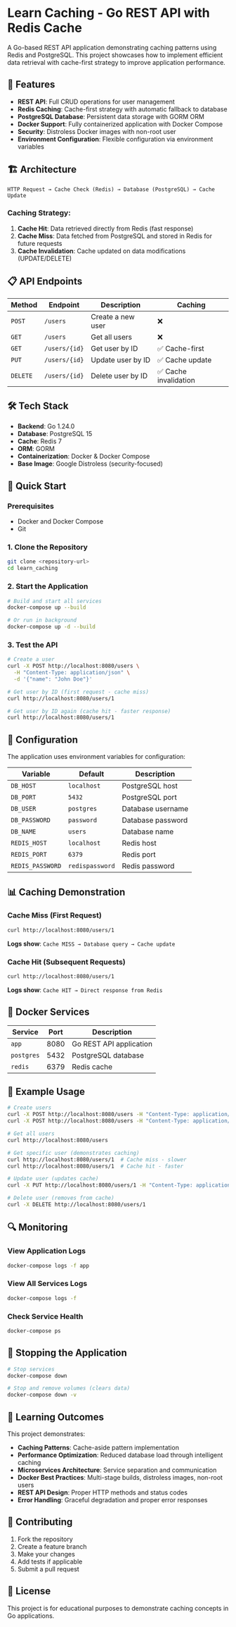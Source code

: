 # Learn Caching - Go REST API with Redis Cache

A Go-based REST API application demonstrating caching patterns using Redis and PostgreSQL. This project showcases how to implement efficient data retrieval with cache-first strategy to improve application performance.

## 🚀 Features

- **REST API**: Full CRUD operations for user management
- **Redis Caching**: Cache-first strategy with automatic fallback to database
- **PostgreSQL Database**: Persistent data storage with GORM ORM
- **Docker Support**: Fully containerized application with Docker Compose
- **Security**: Distroless Docker images with non-root user
- **Environment Configuration**: Flexible configuration via environment variables

## 🏗️ Architecture

```
HTTP Request → Cache Check (Redis) → Database (PostgreSQL) → Cache Update
```

### Caching Strategy:
1. **Cache Hit**: Data retrieved directly from Redis (fast response)
2. **Cache Miss**: Data fetched from PostgreSQL and stored in Redis for future requests
3. **Cache Invalidation**: Cache updated on data modifications (UPDATE/DELETE)

## 📋 API Endpoints

| Method | Endpoint | Description | Caching |
|--------|----------|-------------|---------|
| `POST` | `/users` | Create a new user | ❌ |
| `GET` | `/users` | Get all users | ❌ |
| `GET` | `/users/{id}` | Get user by ID | ✅ Cache-first |
| `PUT` | `/users/{id}` | Update user by ID | ✅ Cache update |
| `DELETE` | `/users/{id}` | Delete user by ID | ✅ Cache invalidation |

## 🛠️ Tech Stack

- **Backend**: Go 1.24.0
- **Database**: PostgreSQL 15
- **Cache**: Redis 7
- **ORM**: GORM
- **Containerization**: Docker & Docker Compose
- **Base Image**: Google Distroless (security-focused)

## 🚀 Quick Start

### Prerequisites
- Docker and Docker Compose
- Git

### 1. Clone the Repository
```bash
git clone <repository-url>
cd learn_caching
```

### 2. Start the Application
```bash
# Build and start all services
docker-compose up --build

# Or run in background
docker-compose up -d --build
```

### 3. Test the API
```bash
# Create a user
curl -X POST http://localhost:8080/users \
  -H "Content-Type: application/json" \
  -d '{"name": "John Doe"}'

# Get user by ID (first request - cache miss)
curl http://localhost:8080/users/1

# Get user by ID again (cache hit - faster response)
curl http://localhost:8080/users/1
```

## 🔧 Configuration

The application uses environment variables for configuration:

| Variable | Default | Description |
|----------|---------|-------------|
| `DB_HOST` | `localhost` | PostgreSQL host |
| `DB_PORT` | `5432` | PostgreSQL port |
| `DB_USER` | `postgres` | Database username |
| `DB_PASSWORD` | `password` | Database password |
| `DB_NAME` | `users` | Database name |
| `REDIS_HOST` | `localhost` | Redis host |
| `REDIS_PORT` | `6379` | Redis port |
| `REDIS_PASSWORD` | `redispassword` | Redis password |

## 📊 Caching Demonstration

### Cache Miss (First Request)
```bash
curl http://localhost:8080/users/1
```
**Logs show**: `Cache MISS → Database query → Cache update`

### Cache Hit (Subsequent Requests)
```bash
curl http://localhost:8080/users/1
```
**Logs show**: `Cache HIT → Direct response from Redis`

## 🐳 Docker Services

| Service | Port | Description |
|---------|------|-------------|
| `app` | 8080 | Go REST API application |
| `postgres` | 5432 | PostgreSQL database |
| `redis` | 6379 | Redis cache |

## 📝 Example Usage

```bash
# Create users
curl -X POST http://localhost:8080/users -H "Content-Type: application/json" -d '{"name": "Alice"}'
curl -X POST http://localhost:8080/users -H "Content-Type: application/json" -d '{"name": "Bob"}'

# Get all users
curl http://localhost:8080/users

# Get specific user (demonstrates caching)
curl http://localhost:8080/users/1  # Cache miss - slower
curl http://localhost:8080/users/1  # Cache hit - faster

# Update user (updates cache)
curl -X PUT http://localhost:8080/users/1 -H "Content-Type: application/json" -d '{"name": "Alice Updated"}'

# Delete user (removes from cache)
curl -X DELETE http://localhost:8080/users/1
```

## 🔍 Monitoring

### View Application Logs
```bash
docker-compose logs -f app
```

### View All Services Logs
```bash
docker-compose logs -f
```

### Check Service Health
```bash
docker-compose ps
```

## 🛑 Stopping the Application

```bash
# Stop services
docker-compose down

# Stop and remove volumes (clears data)
docker-compose down -v
```

## 🏁 Learning Outcomes

This project demonstrates:
- **Caching Patterns**: Cache-aside pattern implementation
- **Performance Optimization**: Reduced database load through intelligent caching
- **Microservices Architecture**: Service separation and communication
- **Docker Best Practices**: Multi-stage builds, distroless images, non-root users
- **REST API Design**: Proper HTTP methods and status codes
- **Error Handling**: Graceful degradation and proper error responses

## 🤝 Contributing

1. Fork the repository
2. Create a feature branch
3. Make your changes
4. Add tests if applicable
5. Submit a pull request

## 📄 License

This project is for educational purposes to demonstrate caching concepts in Go applications.
